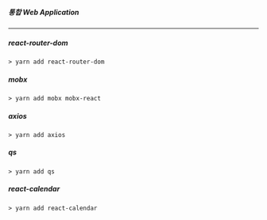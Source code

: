 ##### 통합 Web Application

---

##### react-router-dom
```
> yarn add react-router-dom
```
##### mobx
```
> yarn add mobx mobx-react
```
##### axios
```
> yarn add axios
```
##### qs
```
> yarn add qs
```
##### react-calendar
```
> yarn add react-calendar
```
